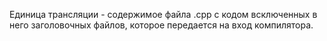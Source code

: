 Единица трансляции - содержимое файла .cpp с кодом всключенных в него заголовочных файлов, которое передается на вход компилятора. 